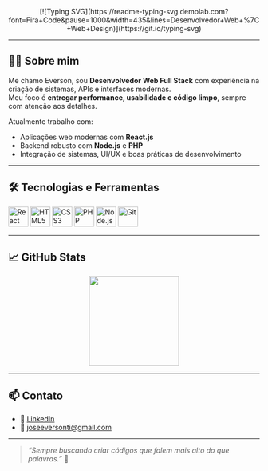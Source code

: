 <p align="center">
 <p align="center">
  [![Typing SVG](https://readme-typing-svg.demolab.com?font=Fira+Code&pause=1000&width=435&lines=Desenvolvedor+Web+%7C+Web+Design)](https://git.io/typing-svg)
</p>
</p>

---

## 👨‍💻 Sobre mim

Me chamo Everson, sou **Desenvolvedor Web Full Stack** com experiência na criação de sistemas, APIs e interfaces modernas.  
Meu foco é **entregar performance, usabilidade e código limpo**, sempre com atenção aos detalhes.

Atualmente trabalho com:

- Aplicações web modernas com **React.js**
- Backend robusto com **Node.js** e **PHP**
- Integração de sistemas, UI/UX e boas práticas de desenvolvimento

---

## 🛠️ Tecnologias e Ferramentas

<p>
  <img alt="React" src="https://cdn.jsdelivr.net/gh/devicons/devicon/icons/react/react-original.svg" width="40" height="40"/>
  <img alt="HTML5" src="https://cdn.jsdelivr.net/gh/devicons/devicon/icons/html5/html5-original.svg" width="40" height="40"/>
  <img alt="CSS3" src="https://cdn.jsdelivr.net/gh/devicons/devicon/icons/css3/css3-original.svg" width="40" height="40"/>
  <img alt="PHP" src="https://cdn.jsdelivr.net/gh/devicons/devicon/icons/php/php-original.svg" width="40" height="40"/>
  <img alt="Node.js" src="https://cdn.jsdelivr.net/gh/devicons/devicon/icons/nodejs/nodejs-original.svg" width="40" height="40"/>
  <img alt="Git" src="https://cdn.jsdelivr.net/gh/devicons/devicon/icons/git/git-original.svg" width="40" height="40"/>
</p>

---

## 📈 GitHub Stats

<p align="center">
  <img height="180em" src="https://github-readme-stats.vercel.app/api?username=Eversonpereiraa&show_icons=true&theme=tokyonight&hide_border=true" />
 
</p>

---

## 📫 Contato

- 💼 [LinkedIn](https://www.linkedin.com/in/everson-pereira-488046236/)
- 📧 joseeversonti@gmail.com

---

> _“Sempre buscando criar códigos que falem mais alto do que palavras.”_ 🚀

